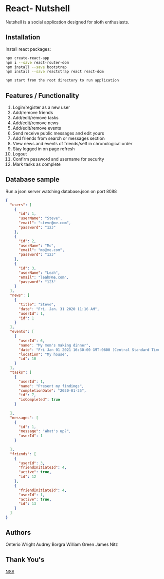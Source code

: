 # React- Nutshell

Nutshell is a social application designed for sloth enthusiasts.

## Installation

Install react packages:

```bash
npx create-react-app 
npm i --save react-router-dom
npm install --save bootstrap
npm install --save reactstrap react react-dom

npm start from the root directory to run application
```



## Features / Functionality
1. Login/register as a new user
1. Add/remove friends
1. Add/edit/remove tasks
1. Add/edit/remove news
1. Add/edit/remove events
1. Send receive public messages and edit yours
1. Add friends from search or messages section
1. View news and events of friends/self in chronological order
1. Stay logged in on page refresh
1. Logout
1. Confirm password and username for security
1. Mark tasks as complete

## Database sample
Run a json server watching database.json on port 8088

```JSON
{
  "users": [
    {
      "id": 1,
      "userName": "Steve",
      "email": "steve@me.com",
      "password": "123"
    },
    {
      "id": 2,
      "userName": "Mo",
      "email": "mo@me.com",
      "password": "123"
    },
    {
      "id": 3,
      "userName": "Leah",
      "email": "leah@me.com",
      "password": "123"
    }
  ],
  "news": [
    {
      "title": "Steve",
      "date": "Fri. Jan. 31 2020 11:16 AM",
      "userId": 1,
      "id": 1
    }
  ],
  "events": [
    {
      "userId": 6,
      "name": "My mom's making dinner",
      "date": "Fri Jan 01 2021 16:30:00 GMT-0600 (Central Standard Time)",
      "location": "My house",
      "id": 10
    }
  ],
  "tasks": [
    {
      "userId": 1,
      "name": "Present my findings",
      "completionDate": "2020-01-25",
      "id": 7,
      "isCompleted": true
    }
   
  ],
  "messages": [
    {
      "id": 1,
      "message": "What's up?",
      "userId": 1
    }
   
  ],
  "friends": [
    {
      "userId": 3,
      "friendInitiateId": 4,
      "active": true,
      "id": 12
    },
    {
      "friendInitiateId": 4,
      "userId": 1,
      "active": true,
      "id": 13
    }
  ]
}

```

## Authors
Onterio Wright
Audrey Borgra
William Green
James Nitz

## Thank You's
[NSS](http://nashvillesoftwareschool.com/)